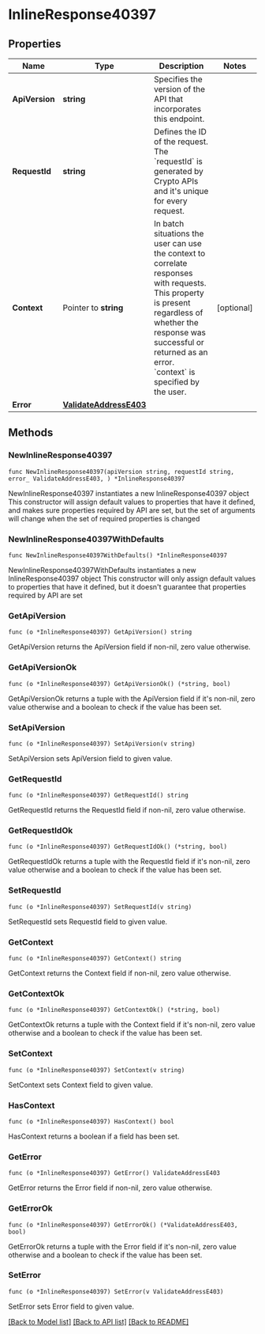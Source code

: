 # InlineResponse40397

## Properties

Name | Type | Description | Notes
------------ | ------------- | ------------- | -------------
**ApiVersion** | **string** | Specifies the version of the API that incorporates this endpoint. | 
**RequestId** | **string** | Defines the ID of the request. The &#x60;requestId&#x60; is generated by Crypto APIs and it&#39;s unique for every request. | 
**Context** | Pointer to **string** | In batch situations the user can use the context to correlate responses with requests. This property is present regardless of whether the response was successful or returned as an error. &#x60;context&#x60; is specified by the user. | [optional] 
**Error** | [**ValidateAddressE403**](ValidateAddressE403.md) |  | 

## Methods

### NewInlineResponse40397

`func NewInlineResponse40397(apiVersion string, requestId string, error_ ValidateAddressE403, ) *InlineResponse40397`

NewInlineResponse40397 instantiates a new InlineResponse40397 object
This constructor will assign default values to properties that have it defined,
and makes sure properties required by API are set, but the set of arguments
will change when the set of required properties is changed

### NewInlineResponse40397WithDefaults

`func NewInlineResponse40397WithDefaults() *InlineResponse40397`

NewInlineResponse40397WithDefaults instantiates a new InlineResponse40397 object
This constructor will only assign default values to properties that have it defined,
but it doesn't guarantee that properties required by API are set

### GetApiVersion

`func (o *InlineResponse40397) GetApiVersion() string`

GetApiVersion returns the ApiVersion field if non-nil, zero value otherwise.

### GetApiVersionOk

`func (o *InlineResponse40397) GetApiVersionOk() (*string, bool)`

GetApiVersionOk returns a tuple with the ApiVersion field if it's non-nil, zero value otherwise
and a boolean to check if the value has been set.

### SetApiVersion

`func (o *InlineResponse40397) SetApiVersion(v string)`

SetApiVersion sets ApiVersion field to given value.


### GetRequestId

`func (o *InlineResponse40397) GetRequestId() string`

GetRequestId returns the RequestId field if non-nil, zero value otherwise.

### GetRequestIdOk

`func (o *InlineResponse40397) GetRequestIdOk() (*string, bool)`

GetRequestIdOk returns a tuple with the RequestId field if it's non-nil, zero value otherwise
and a boolean to check if the value has been set.

### SetRequestId

`func (o *InlineResponse40397) SetRequestId(v string)`

SetRequestId sets RequestId field to given value.


### GetContext

`func (o *InlineResponse40397) GetContext() string`

GetContext returns the Context field if non-nil, zero value otherwise.

### GetContextOk

`func (o *InlineResponse40397) GetContextOk() (*string, bool)`

GetContextOk returns a tuple with the Context field if it's non-nil, zero value otherwise
and a boolean to check if the value has been set.

### SetContext

`func (o *InlineResponse40397) SetContext(v string)`

SetContext sets Context field to given value.

### HasContext

`func (o *InlineResponse40397) HasContext() bool`

HasContext returns a boolean if a field has been set.

### GetError

`func (o *InlineResponse40397) GetError() ValidateAddressE403`

GetError returns the Error field if non-nil, zero value otherwise.

### GetErrorOk

`func (o *InlineResponse40397) GetErrorOk() (*ValidateAddressE403, bool)`

GetErrorOk returns a tuple with the Error field if it's non-nil, zero value otherwise
and a boolean to check if the value has been set.

### SetError

`func (o *InlineResponse40397) SetError(v ValidateAddressE403)`

SetError sets Error field to given value.



[[Back to Model list]](../README.md#documentation-for-models) [[Back to API list]](../README.md#documentation-for-api-endpoints) [[Back to README]](../README.md)


